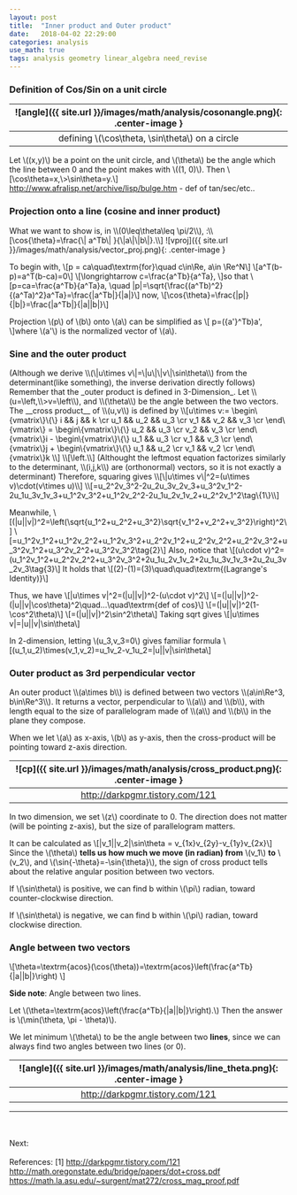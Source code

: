```yaml
---
layout: post
title:  "Inner product and Outer product"
date:   2018-04-02 22:29:00
categories: analysis
use_math: true
tags: analysis geometry linear_algebra need_revise
---
```


### Definition of Cos/Sin on a unit circle

| ![angle]({{ site.url }}/images/math/analysis/cosonangle.png){: .center-image }| 
|:--:| 
| defining \\(\cos\theta, \sin\theta\\) on a circle |

Let \\((x,y)\\) be a point on the unit circle, and \\(\theta\\) be the angle which the line between 0 and the point makes with \\((1, 0)\\). Then  \\[\cos\theta=x,\\>\sin\theta=y.\\]  
<a href="http://www.afralisp.net/archive/lisp/bulge.htm" target="_blank">http://www.afralisp.net/archive/lisp/bulge.htm</a> - def of tan/sec/etc..


<h3 id="proj_on_line">Projection onto a line (cosine and inner product)</h3>
What we want to show is, in \\(0\leq\theta\leq \pi/2\\), :\\[\cos{\theta}=\frac{\| a^Tb\| }{\|a\|\|b\|}.\\]
![vproj]({{ site.url }}/images/math/analysis/vector_proj.png){: .center-image }

To begin with,
\\[p = ca\quad\textrm{for}\quad c\in\Re, a\in \Re^N\\] \\[a^T(b-p)=a^T(b-ca)=0\\] \\[\longrightarrow c=\frac{a^Tb}{a^Ta}, \\]so that \\[p=ca=\frac{a^Tb}{a^Ta}a, \quad \|p\|=\sqrt{\frac{(a^Tb)^2}{(a^Ta)^2}a^Ta}=\frac{\|a^Tb\|}{\|a\|}\\] now, \\[\cos{\theta}=\frac{\|p\|}{\|b\|}=\frac{\|a^Tb\|}{\|a\|\|b\|}\\]

Projection \\(p\\) of \\(b\\) onto \\(a\\) can be simplified as \\[ p=({a'}^Tb)a', \\]where \\(a'\\) is the normalized vector of \\(a\\).


<h3 id="sin_formula">Sine and the outer product</h3>
(Although we derive \\(\|u\times v\|=\|u\|\|v\|\sin\theta\\) from the determinant(like something), the inverse derivation directly follows)  
Remember that the _outer product is defined in 3-Dimension_. Let \\(u=\left<u_1,u_2,u_3\right>,\\>v=\left<v_1,v_2,v_3\right>\\), and \\(\theta\\) be the angle between the two vectors. The __cross product__ of \\(u,v\\) is defined by
\\[u\times v:=
\begin\{vmatrix\}\{\}
	i && j && k \cr
	u_1 && u_2 && u_3 \cr
	v_1 && v_2 && v_3 \cr
\end\{vmatrix\}
=
\begin\{vmatrix\}\{\}
	u_2 && u_3 \cr
	v_2 && v_3 \cr
\end\{vmatrix\}i
-
\begin\{vmatrix\}\{\}
	u_1 && u_3 \cr
	v_1 && v_3 \cr
\end\{vmatrix\}j
+
\begin\{vmatrix\}\{\}
	u_1 && u_2 \cr
	v_1 && v_2 \cr
\end\{vmatrix\}k
\\]
\\[\left<u_2v_3-u_3v_2,u_3v_1-u_1v_3,u_1v_2-u_2v_1\right>.\\]
(Althought the leftmost equation factorizes similarly to the determinant, \\(i,j,k\\) are (orthonormal) vectors, so it is not exactly a determinant)
Therefore, squaring gives
\\[\|u\times v\|^2=(u\times v)\cdot(v\times u)\\]
\\[=u_2^2v_3^2-2u_2u_3v_2v_3+u_3^2v_1^2-2u_1u_3v_1v_3+u_1^2v_3^2+u_1^2v_2^2-2u_1u_2v_1v_2+u_2^2v_1^2\tag\{1\}\\]

Meanwhile,
\\[(\|u\|\|v\|)^2=\left(\sqrt\{u_1^2+u_2^2+u_3^2\}\sqrt\{v_1^2+v_2^2+v_3^2\}\right)^2\\]
\\[=u_1^2v_1^2+u_1^2v_2^2+u_1^2v_3^2+u_2^2v_1^2+u_2^2v_2^2+u_2^2v_3^2+u_3^2v_1^2+u_3^2v_2^2+u_3^2v_3^2\tag\{2\}\\]
Also, notice that
\\[(u\cdot v)^2=(u_1^2v_1^2+u_2^2v_2^2+u_3^2v_3^2+2u_1u_2v_1v_2+2u_1u_3v_1v_3+2u_2u_3v_2v_3\tag\{3\}\\] 
It holds that
\\[(2)-(1)=(3)\quad\quad\textrm\{(Lagrange's Identity)\}\\]

Thus, we have
\\[\|u\times v\|^2=(\|u\|\|v\|)^2-(u\cdot v)^2\\]
\\[=(\|u\|\|v\|)^2-(\|u\|\|v\|\cos\theta)^2\quad...\quad\textrm\{def of cos\}\\]
\\[=(\|u\|\|v\|)^2(1-\cos^2\theta)\\]
\\[=(\|u\|\|v\|)^2\sin^2\theta\\]
Taking sqrt gives
\\[|u\times v\|=\|u\|\|v\|\sin\theta\\]

In 2-dimension, letting \\(u_3,v_3=0\\) gives familiar formula
\\[(u_1,u_2)\times(v_1,v_2)=u_1v_2-v_1u_2=\|u\|\|v\|\sin\theta\\]




<h3 id="cp_bet_two_vecs">Outer product as 3rd perpendicular vector</h3>
An outer product \\(a\times b\\) is defined between two vectors \\(a\in\Re^3, b\in\Re^3\\). It returns a vector, perpendicular to \\(a\\) and \\(b\\), with length equal to the size of parallelogram made of \\(a\\) and \\(b\\) in the plane they compose. 


When we let \\(a\\) as x-axis, \\(b\\) as y-axis, then the cross-product will be pointing toward z-axis direction.


| ![cp]({{ site.url }}/images/math/analysis/cross_product.png){: .center-image }| 
|:--:| 
| <a href="http://darkpgmr.tistory.com/121" target="_blank">http://darkpgmr.tistory.com/121</a>  |


In two dimension, we set \\(z\\) coordinate to 0. The direction does not matter (will be pointing z-axis), but the size of parallelogram matters.

It can be calculated as \\[\|v_1\|\|v_2\|\sin\theta = v_{1x}v_{2y}-v_{1y}v_{2x}\\] Since the \\(\theta\\) __tells us how much we move (in radian) from__ \\(v_1\\) __to__ \\(v_2\\), and \\(\sin{-\theta}=-\sin{\theta}\\), the sign of cross product tells about the relative angular position between two vectors.

If \\(\sin\theta\\) is positive, we can find b within \\(\pi\\) radian, toward counter-clockwise direction.

If \\(\sin\theta\\) is negative, we can find b within \\(\pi\\) radian, toward clockwise direction.



<h3 id="angle_bet_two_vecs">Angle between two vectors</h3>


\\[\theta=\textrm{acos}(\cos(\theta))=\textrm{acos}\left(\frac{a^Tb}{\|a\|\|b\|}\right) \\]

__Side note__: Angle between two lines.

Let \\(\theta=\textrm{acos}\left(\frac{a^Tb}{\|a\|\|b\|}\right).\\) Then the answer is \\(\min(\theta, \pi - \theta)\\).

We let minimum \\(\theta\\) to be the angle between two __lines__, since we can always find two angles between two lines (or 0).


| ![angle]({{ site.url }}/images/math/analysis/line_theta.png){: .center-image }| 
|:--:| 
| <a href="http://darkpgmr.tistory.com/121" target="_blank">http://darkpgmr.tistory.com/121</a>  |





<hr>
<br/><br/>
Next:
<br/><br/>
References:  
[1] <a href="http://darkpgmr.tistory.com/121" target="_blank">http://darkpgmr.tistory.com/121</a>  
<a href="http://math.oregonstate.edu/bridge/papers/dot+cross.pdf" target="_blank">http://math.oregonstate.edu/bridge/papers/dot+cross.pdf</a>
<a href="https://math.la.asu.edu/~surgent/mat272/cross_mag_proof.pdf" target="_blank">https://math.la.asu.edu/~surgent/mat272/cross_mag_proof.pdf</a>